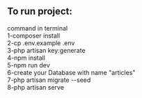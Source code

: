 <h2> To run project:  </h2> 
  command in terminal <br>
    1-composer install <br>
    2-cp .env.example .env <br>
    3-php artisan key:generate <br>
    4-npm install <br>
    5-npm run dev <br>
    6-create your Database with name "articles" <br> 
    7-php artisan migrate --seed  <br>
    8-php artisan serve <br>
